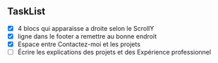 ## TaskList

- [x] 4 blocs qui apparaisse a droite selon le ScrollY
- [x] ligne dans le footer a remettre au bonne endroit
- [x] Espace entre Contactez-moi et les projets
- [ ] Écrire les explications des projets et des Expérience professionnel
